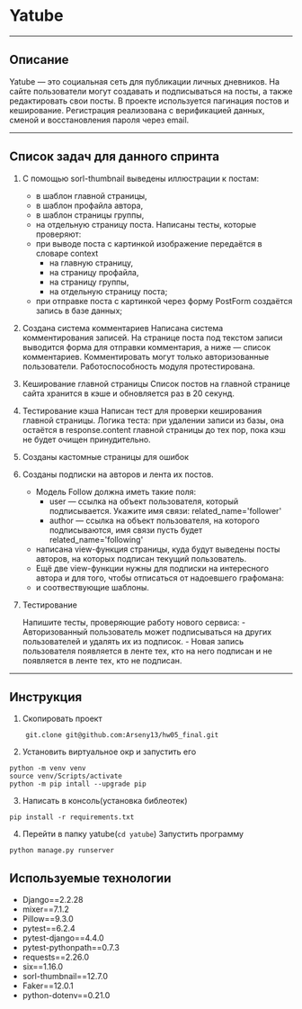 # Yatube 
___
<h2>Описание</h2>

Yatube — это социальная сеть для публикации личных дневников. 
На сайте пользователи могут создавать и подписываться на посты, а также редактировать свои посты. В проекте используется пагинация постов и кеширование. Регистрация реализована с верификацией данных, сменой и восстановления пароля через email. 

___
<h2>Список задач для данного спринта</h2>

1. С помощью sorl-thumbnail выведены иллюстрации к постам:
    - в шаблон главной страницы,
    - в шаблон профайла автора,
    - в шаблон страницы группы,
    - на отдельную страницу поста.
    Написаны тесты, которые проверяют:
    - при выводе поста с картинкой изображение передаётся в словаре context
        - на главную страницу,
        - на страницу профайла,
        - на страницу группы,
        - на отдельную страницу поста;
    - при отправке поста с картинкой через форму PostForm создаётся запись в базе данных;

2. Создана система комментариев
    Написана система комментирования записей. На странице поста под текстом записи выводится форма для отправки комментария, а ниже — список комментариев. Комментировать могут только авторизованные пользователи. Работоспособность модуля протестирована.
3. Кеширование главной страницы
    Список постов на главной странице сайта хранится в кэше и обновляется раз в 20 секунд.
4. Тестирование кэша
    Написан тест для проверки кеширования главной страницы. Логика теста: при удалении записи из базы, она остаётся в response.content главной страницы до тех пор, пока кэш не будет очищен принудительно.
5. Созданы кастомные страницы для ошибок
6. Созданы подписки на авторов и лента их постов.
    - Модель Follow должна иметь такие поля:
        - user — ссылка на объект пользователя, который подписывается. Укажите имя связи: related_name='follower'
        - author — ссылка на объект пользователя, на которого подписываются, имя связи пусть будет related_name='following'
    - написана view-функция страницы, куда будут выведены посты авторов, на которых подписан текущий пользователь.
    - Ещё две view-функции нужны для подписки на интересного автора и для того, чтобы отписаться от надоевшего графомана:
    - и соотвествующие шаблоны.
7. Тестирование
    
    Напишите тесты, проверяющие работу нового сервиса:
        - Авторизованный пользователь может подписываться на других пользователей и удалять их из подписок.
        - Новая запись пользователя появляется в ленте тех, кто на него подписан и не появляется в ленте тех, кто не подписан.
___ 
<h2>Инструкция</h2>

1. Cкопировать проект 
```
    git.clone git@github.com:Arseny13/hw05_final.git
```
2. Установить виртуальное окр и запустить его 
```
python -m venv venv
source venv/Scripts/activate
python -m pip intall --upgrade pip
```
3. Написать в консоль(установка библеотек)
```
pip install -r requirements.txt
```
4. Перейти в папку yatube(```cd yatube```)
    Запустить программу
```
python manage.py runserver
```

<h2>Используемые технологии</h2>

- Django==2.2.28
- mixer==7.1.2
- Pillow==9.3.0
- pytest==6.2.4
- pytest-django==4.4.0
- pytest-pythonpath==0.7.3
- requests==2.26.0
- six==1.16.0
- sorl-thumbnail==12.7.0
- Faker==12.0.1
- python-dotenv==0.21.0
